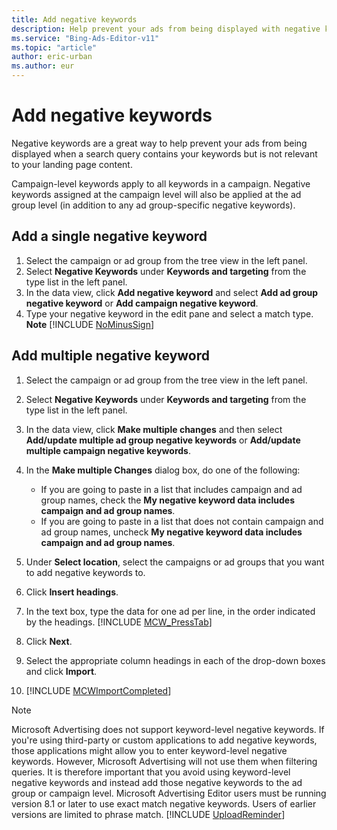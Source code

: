 ```yaml
---
title: Add negative keywords
description: Help prevent your ads from being displayed with negative keywords in Microsoft Advertising Editor.
ms.service: "Bing-Ads-Editor-v11"
ms.topic: "article"
author: eric-urban
ms.author: eur
---
```


# Add negative keywords

Negative keywords are a great way to help prevent your ads from being displayed when a search query contains your keywords but is not relevant to your landing page content.

Campaign-level keywords apply to all keywords in a campaign. Negative keywords assigned at the campaign level will also be applied at the ad group level (in addition to any ad group-specific negative keywords).

## Add a single negative keyword
1. Select the campaign or ad group from the tree view in the left panel.
1. Select **Negative Keywords** under **Keywords and targeting** from the type list in the left panel.
1. In the data view, click **Add negative keyword** and select **Add ad group negative keyword** or **Add campaign negative keyword**.
1. Type your negative keyword in the edit pane and select a match type.
**Note** [!INCLUDE [NoMinusSign](./includes/NoMinusSign.md)]

## Add multiple negative keyword
1. Select the campaign or ad group from the tree view in the left panel.
1. Select **Negative Keywords** under **Keywords and targeting** from the type list in the left panel.
1. In the data view, click **Make multiple changes** and then select **Add/update multiple ad group negative keywords** or **Add/update multiple campaign negative keywords**.
1. In the **Make multiple Changes** dialog box, do one of the following:
   - If you are going to paste in a list that includes campaign and ad group names, check the **My negative keyword data includes campaign and ad group names**.
   - If you are going to paste in a list that does not contain campaign and ad group names, uncheck **My negative keyword data includes campaign and ad group names**.

1. Under **Select location**, select the campaigns or ad groups that you want to add negative keywords to.
1. Click **Insert headings**.
1. In the text box, type the data for one ad per line, in the order indicated by the headings. [!INCLUDE [MCW_PressTab](MCW_PressTab)]
1. Click **Next**.
1. Select the appropriate column headings in each of the drop-down boxes and click **Import**.
1. [!INCLUDE [MCWImportCompleted](./includes/MCWImportCompleted.md)]

> [!NOTE]
> Microsoft Advertising does not support keyword-level negative keywords. If you're using third-party or custom applications to add negative keywords, those applications might allow you to enter keyword-level negative keywords. However, Microsoft Advertising will not use them when filtering queries. It is therefore important that you avoid using keyword-level negative keywords and instead add those negative keywords to the ad group or campaign level.
> Microsoft Advertising Editor users must be running version 8.1 or later to use exact match negative keywords. Users of earlier versions are limited to phrase match.
> [!INCLUDE [UploadReminder](./includes/UploadReminder.md)]


